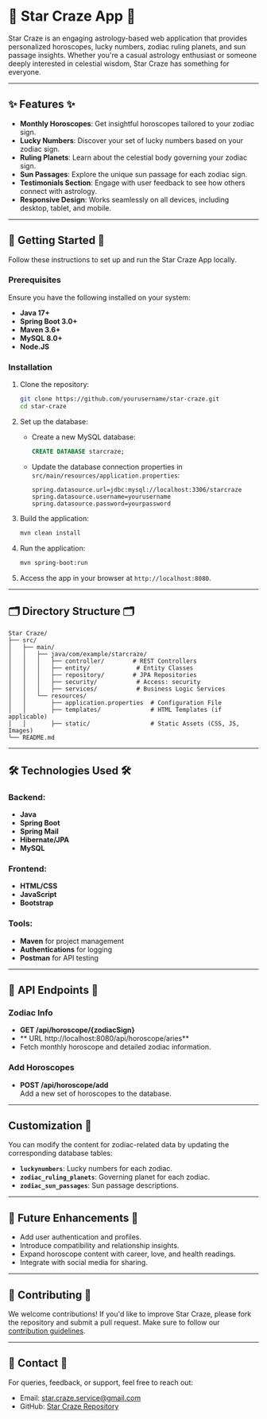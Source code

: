 
# 🌟 Star Craze App 🌟

Star Craze is an engaging astrology-based web application that provides personalized horoscopes, lucky numbers, zodiac ruling planets, and sun passage insights. Whether you're a casual astrology enthusiast or someone deeply interested in celestial wisdom, Star Craze has something for everyone.

---

## ✨ Features ✨

- **Monthly Horoscopes**: Get insightful horoscopes tailored to your zodiac sign.
- **Lucky Numbers**: Discover your set of lucky numbers based on your zodiac sign.
- **Ruling Planets**: Learn about the celestial body governing your zodiac sign.
- **Sun Passages**: Explore the unique sun passage for each zodiac sign.
- **Testimonials Section**: Engage with user feedback to see how others connect with astrology.
- **Responsive Design**: Works seamlessly on all devices, including desktop, tablet, and mobile.

---

## 🚀 Getting Started 🚀

Follow these instructions to set up and run the Star Craze App locally.

### Prerequisites

Ensure you have the following installed on your system:
- **Java 17+**
- **Spring Boot 3.0+**
- **Maven 3.6+**
- **MySQL 8.0+**
- **Node.JS**

### Installation

1. Clone the repository:
   ```bash
   git clone https://github.com/yourusername/star-craze.git
   cd star-craze
   ```

2. Set up the database:
   - Create a new MySQL database:
     ```sql
     CREATE DATABASE starcraze;
     ```
   - Update the database connection properties in `src/main/resources/application.properties`:
     ```properties
     spring.datasource.url=jdbc:mysql://localhost:3306/starcraze
     spring.datasource.username=yourusername
     spring.datasource.password=yourpassword
     ```

3. Build the application:
   ```bash
   mvn clean install
   ```

4. Run the application:
   ```bash
   mvn spring-boot:run
   ```

5. Access the app in your browser at `http://localhost:8080`.

---

## 🗂️ Directory Structure 🗂️

```
Star Craze/
├── src/
│   ├── main/
│   │   ├── java/com/example/starcraze/
│   │   │   ├── controller/        # REST Controllers
│   │   │   ├── entity/             # Entity Classes
│   │   │   ├── repository/        # JPA Repositories
│   │   │   ├── security/           # Access: security
│   │   │   ├── services/           # Business Logic Services
│   │   └── resources/
│   │       ├── application.properties  # Configuration File
│   │       ├── templates/              # HTML Templates (if applicable)
│   │       ├── static/                 # Static Assets (CSS, JS, Images)
└── README.md
```

---

## 🛠️ Technologies Used 🛠️

### Backend:
- **Java**
- **Spring Boot**
- **Spring Mail**
- **Hibernate/JPA**
- **MySQL**


### Frontend:
- **HTML/CSS**
- **JavaScript**
- **Bootstrap**

### Tools:
- **Maven** for project management
- **Authentications** for logging
- **Postman** for API testing

---

## 🌌 API Endpoints 🌌

### Zodiac Info
- **GET /api/horoscope/{zodiacSign}**
- ** URL http://localhost:8080/api/horoscope/aries**
- Fetch monthly horoscope and detailed zodiac information.

### Add Horoscopes
- **POST /api/horoscope/add**  
  Add a new set of horoscopes to the database.

---

##   Customization 🔧

You can modify the content for zodiac-related data by updating the corresponding database tables:
- **`luckynumbers`**: Lucky numbers for each zodiac.
- **`zodiac_ruling_planets`**: Governing planet for each zodiac.
- **`zodiac_sun_passages`**: Sun passage descriptions.

---

## 🌟 Future Enhancements 🌟

- Add user authentication and profiles.
- Introduce compatibility and relationship insights.
- Expand horoscope content with career, love, and health readings.
- Integrate with social media for sharing.

---


## 🤝 Contributing 🤝

We welcome contributions! If you'd like to improve Star Craze, please fork the repository and submit a pull request. Make sure to follow our [contribution guidelines](CONTRIBUTING.md).

---

## 📧 Contact 📧

For queries, feedback, or support, feel free to reach out:
- Email: star.craze.service@gmail.com
- GitHub: [Star Craze Repository](https://github.com/yourusername/star-craze)
